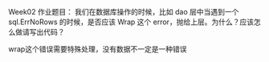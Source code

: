 Week02 作业题目：
我们在数据库操作的时候，比如 dao 层中当遇到一个 sql.ErrNoRows 的时候，是否应该 Wrap 这个 error，抛给上层。为什么？应该怎么做请写出代码？

wrap这个错误需要特殊处理，没有数据不一定是一种错误
